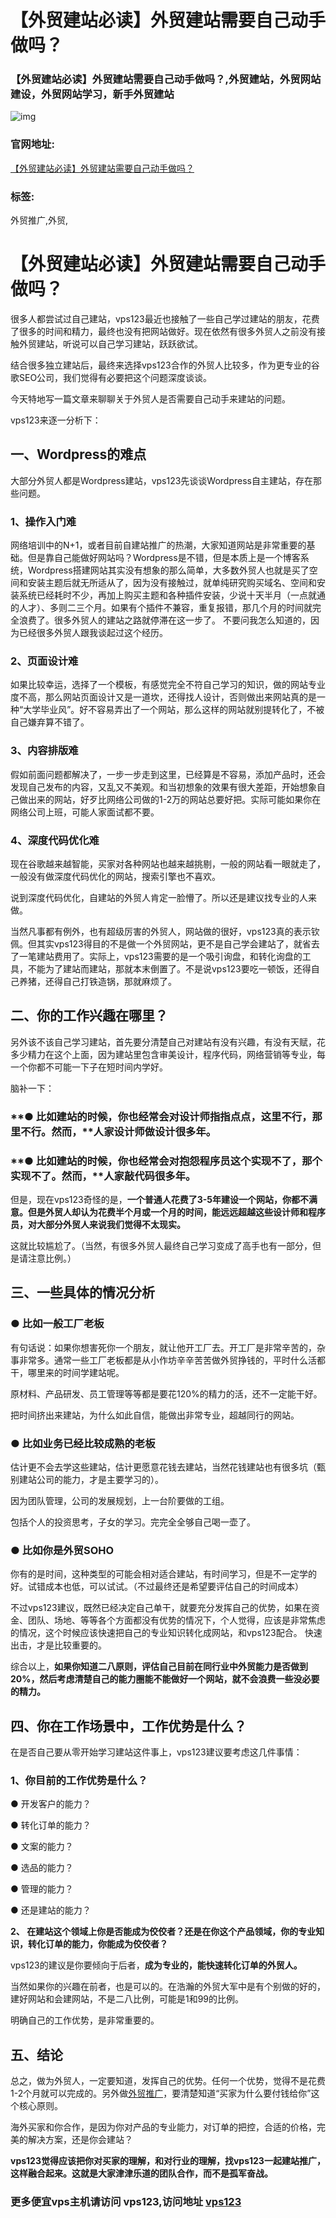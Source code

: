 # 【外贸建站必读】外贸建站需要自己动手做吗？

### 【外贸建站必读】外贸建站需要自己动手做吗？,外贸建站，外贸网站建设，外贸网站学习，新手外贸建站

![img](https://vps123.icu/wp-content/uploads/2024/08/20240822131422845.jpg)

### 官网地址:

[【外贸建站必读】外贸建站需要自己动手做吗？](http://vps.code99.top/)

### 标签:

外贸推广,外贸,

# 【外贸建站必读】外贸建站需要自己动手做吗？

很多人都尝试过自己建站，vps123最近也接触了一些自己学过建站的朋友，花费了很多的时间和精力，最终也没有把网站做好。现在依然有很多外贸人之前没有接触外贸建站，听说可以自己学习建站，跃跃欲试。

结合很多独立建站后，最终来选择vps123合作的外贸人比较多，作为更专业的谷歌SEO公司，我们觉得有必要把这个问题深度谈谈。

今天特地写一篇文章来聊聊关于外贸人是否需要自己动手来建站的问题。

vps123来逐一分析下：

## **一、Wordpress的难点**

大部分外贸人都是Wordpress建站，vps123先谈谈Wordpress自主建站，存在那些问题。

### **1、操作入门难**

网络培训中的N+1，或者目前自建站推广的热潮，大家知道网站是非常重要的基础。但是靠自己能做好网站吗？Wordpress是不错，但是本质上是一个博客系统，Wordpress搭建网站其实没有想象的那么简单，大多数外贸人也就是买了空间和安装主题后就无所适从了，因为没有接触过，就单纯研究购买域名、空间和安装系统已经耗时不少，再加上购买主题和各种插件安装，少说十天半月（一点就通的人才）、多则二三个月。如果有个插件不兼容，重复报错，那几个月的时间就完全浪费了。很多外贸人的建站之路就停滞在这一步了。 不要问我怎么知道的，因为已经很多外贸人跟我谈起过这个经历。

 

### **2、页面设计难**

如果比较幸运，选择了一个模板，有感觉完全不符自己学习的知识，做的网站专业度不高，那么网站页面设计又是一道坎，还得找人设计，否则做出来网站真的是一种“大学毕业风”。好不容易弄出了一个网站，那么这样的网站就别提转化了，不被自己嫌弃算不错了。

 

### **3、内容排版难**

假如前面问题都解决了，一步一步走到这里，已经算是不容易，添加产品时，还会发现自己发布的内容，又乱又不美观。和当初想象的效果有很大差距，开始想象自己做出来的网站，好歹比网络公司做的1-2万的网站总要好把。实际可能如果你在网络公司上班，可能人家面试都不要。

 

### **4、深度代码优化难**

现在谷歌越来越智能，买家对各种网站也越来越挑剔，一般的网站看一眼就走了，一般没有做深度代码优化的网站，搜索引擎也不喜欢。

说到深度代码优化，自建站的外贸人肯定一脸懵了。所以还是建议找专业的人来做。

当然凡事都有例外，也有超级厉害的外贸人，网站做的很好，vps123真的表示钦佩。但其实vps123得目的不是做一个外贸网站，更不是自己学会建站了，就省去了一笔建站费用了。实际上，vps123需要的是一个吸引询盘，和转化询盘的工具，不能为了建站而建站，那就本末倒置了。不是说vps123要吃一顿饭，还得自己养猪，还得自己打铁造锅，那就麻烦了。

 

## **二、你的工作兴趣在哪里？**

另外该不该自己学习建站，首先要分清楚自己对建站有没有兴趣，有没有天赋，花多少精力在这个上面，因为建站里包含审美设计，程序代码，网络营销等专业，每一个你都不可能一下子在短时间内学好。

脑补一下：

### **● 比如建站的时候，你也经常会对设计师指指点点，这里不行，那里不行。然而，****人家设计师做设计很多年。**

### **● 比如建站的时候，你也经常会对抱怨程序员这个实现不了，那个实现不了。然而，****人家敲代码很多年。**

 

但是，现在vps123奇怪的是，**一个普通人花费了3-5年建设一个网站，你都不满意。但是外贸人却认为花费半个月或一个月的时间，能远远超越这些设计师和程序员，对大部分外贸人来说我们觉得不太现实。**

这就比较尴尬了。（当然，有很多外贸人最终自己学习变成了高手也有一部分，但是请注意比例。）

 

## **三、一些具体的情况分析**

### **● 比如一般工厂老板**

有句话说：如果你想害死你一个朋友，就让他开工厂去。开工厂是非常辛苦的，杂事非常多。通常一些工厂老板都是从小作坊辛辛苦苦做外贸挣钱的，平时什么活都干，哪里来的时间学建站呢。

原材料、产品研发、员工管理等等都是要花120%的精力的活，还不一定能干好。

把时间挤出来建站，为什么如此自信，能做出非常专业，超越同行的网站。

### **● 比如业务已经比较成熟的老板**

估计更不会去学这些建站，估计更愿意花钱去建站，当然花钱建站也有很多坑（甄别建站公司的能力，才是主要学习的）。

因为团队管理，公司的发展规划，上一台阶要做的工组。

包括个人的投资思考，子女的学习。完完全全够自己喝一壶了。

### **● 比如你是外贸SOHO**

你有的是时间，这种类型的可能会相对适合建站，有时间学习，但是不一定学的好。试错成本也低，可以试试。（不过最终还是希望要评估自己的时间成本）

不过vps123建议，既然已经决定自己单干，就要充分发挥自己的优势，如果在资金、团队、场地、等等各个方面都没有优势的情况下，个人觉得，应该是非常焦虑的情况，这个时候应该快速把自己的专业知识转化成网站，和vps123配合。 快速出击，才是比较重要的。

 

综合以上，**如果你知道二八原则，评估自己目前在同行业中外贸能力是否做到20%，然后考虑清楚自己的能力圈能不能做好一个网站，就不会浪费一些没必要的精力。**

 

## **四、你在工作场景中，工作优势是什么？**

在是否自己要从零开始学习建站这件事上，vps123建议要考虑这几件事情：

### **1、你目前的工作优势是什么？**

● 开发客户的能力？

● 转化订单的能力？

● 文案的能力？

● 选品的能力？

● 管理的能力？

● 还是建站的能力？

 **2、 在建站这个领域上你是否能成为佼佼者？还是在你这个产品领域，你的专业知识，转化订单的能力，你能成为佼佼者？**

vps123的建议是你要倾向于后者，**成为专业的，能快速转化订单的外贸人。**

当然如果你的兴趣在前者，也是可以的。在浩瀚的外贸大军中是有个别做的好的，建好网站和会建网站，不是二八比例，可能是1和99的比例。

明确自己的工作优势，是非常重要的。

 

## **五、结论**

总之，做为外贸人，一定要知道，发挥自己的优势。任何一个优势，觉得不是花费1-2个月就可以完成的。另外做[外贸推广](https://vps123.icu/420.html)，要清楚知道“买家为什么要付钱给你”这个核心原则。

海外买家和你合作，是因为你对产品的专业能力，对订单的把控，合适的价格，完美的解决方案，还是你会建站？

**vps123觉得应该把你对买家的理解，和对行业的理解，找vps123一起建站推广，这样融合起来。这就是大家津津乐道的团队合作，而不是孤军奋战。**

 

### 更多便宜vps主机请访问 vps123,访问地址 [vps123](https://vps123.icu/)
